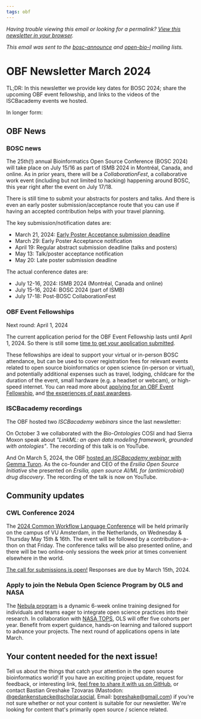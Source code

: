 ```yaml
---
tags: obf
---
```


_Having trouble viewing this email or looking for a permalink? [View this newsletter in your browser](https://github.com/OBF/newsletter/blob/master/newsletters/2024-03.md)._

_This email was sent to the [bosc-announce](https://groups.google.com/g/bosc-announce) and [open-bio-l](http://mailman.open-bio.org/mailman/listinfo/open-bio-l/) mailing lists._

# OBF Newsletter March 2024

TL;DR: In this newsletter we provide key dates for BOSC 2024; share the upcoming OBF event fellowship, and links to the videos of the ISCBacademy events we hosted.

In longer form: 

## OBF News

### BOSC news

The 25th(!) annual Bioinformatics Open Source Conference (BOSC 2024) will take place on July 15/16 as part of ISMB 2024 in Montréal, Canada, and online. As in prior years, there will be a _CollaborationFest_, a collaborative work event (including but not limited to hacking) happening around BOSC, this year right after the event on July 17/18.

There is still time to submit your abstracts for posters and talks. And there is even an early poster submission/acceptance route that you can use if having an accepted contribution helps with your travel planning. 

The key submission/notification dates are: 

* March 21, 2024: [Early Poster Acceptance submission deadline](https://www.open-bio.org/2023/03/09/bosc-early-poster-acceptance/)
* March 29: Early Poster Acceptance notification
* April 19: Regular abstract submission deadline (talks and posters)
* May 13: Talk/poster acceptance notification
* May 20: Late poster submission deadline

The actual conference dates are:

* July 12-16, 2024: ISMB 2024 (Montréal, Canada and online)
* July 15-16, 2024: BOSC 2024 (part of ISMB)
* July 17-18: Post-BOSC CollaborationFest


### OBF Event Fellowships

Next round: April 1, 2024

The current application period for the OBF Event Fellowship lasts until April 1, 2024. So there is still some [time to get your application submitted](https://forms.gle/3yLg94G1C9nkZkvq5).

These fellowships are ideal to support your virtual or in-person BOSC attendance, but can be used to cover registration fees for relevant events related to open source bioinformatics or open science (in-person or virtual), and potentially additional expenses such as travel, lodging, childcare for the duration of the event, small hardware (e.g. a headset or webcam), or high-speed internet. You can read more about [applying for an OBF Event Fellowship](https://www.open-bio.org/event-awards/#fellowships-applications), and [the experiences of past awardees](https://www.open-bio.org/category/travel-fellowship/event-fellowship/).

### ISCBacademy recordings

The OBF hosted two _ISCBacademy webinars_ since the last newsletter: 

On October 3 we collaborated with the _Bio-Ontologies_ COSI and had Sierra Moxon speak about _"LinkML: an open data modeling framework, grounded with ontologies"_. The recording of this talk is on YouTube. 

And On March 5, 2024, the OBF [hosted an _ISCBacademy webinar_ with Gemma Turon](https://www.open-bio.org/2024/02/08/iscbacademy-gemma-turon/). As the co-founder and CEO of the _Ersilia Open Source Initiative_ she presented on _Ersilia, open source AI/ML for (antimicrobial) drug discovery_. The recording of the talk is now on YouTube.


## Community updates

### CWL Conference 2024

The [2024 Common Workflow Language Conference](https://www.commonwl.org/conferences/2024/) will be held primarily on the campus of VU Amsterdam, in the Netherlands, on Wednesday & Thursday May 15th & 16th. The event will be followed by a contribution-a-thon on that Friday. The conference talks will be also presented online, and there will be two online-only sessions the week prior at times convenient elsewhere in the world.

[The call for submissions is open!](https://forms.gle/LKCKaNkUWRLj35xL6) Responses are due by March 15th, 2024.

### Apply to join the Nebula Open Science Program by OLS and NASA

The [Nebula program](https://openlifesci.org/nasa/) is a dynamic 6-week online training designed for individuals and teams eager to integrate open science practices into their research. In collaboration with [NASA TOPS](https://nasa.github.io/Transform-to-Open-Science/), OLS will offer five cohorts per year. Benefit from expert guidance, hands-on learning and tailored support to advance your projects. The next round of applications opens in late March.

## Your content needed for the next issue!

Tell us about the things that catch your attention in the open source bioinformatics world! If you have an exciting project update, request for feedback, or interesting link, [feel free to share it with us on GitHub](https://github.com/OBF/newsletter/issues/40), or contact Bastian Greshake Tzovaras (Mastodon: [@gedankenstuecke@scholar.social](https://scholar.social/@gedankenstuecke), Email: [bgreshake@gmail.com](mailto:bgreshake@gmail.com)) if you're not sure whether or not your content is suitable for our newsletter. We're looking for content that's primarily open source / science related.



